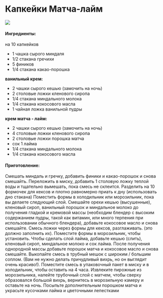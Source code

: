 # Капкейки Матча-лайм

![](../pics/a4d56ac22d681a97be2514d91408ff8c-1.jpg)

#### Ингредиенты:

на 10 капкейков

* 1 чашка сырого миндаля
* 1/2 стакана гречихи
* 5 фиников
* 1/4 стакана какао-порошка

**ванильный крем:**

* 2 чашки сырого кешью \(замочить на ночь\)
* 2 столовые ложки кленового сиропа
* 1/4 стакана миндального молока 
* 1/4 стакана кокосового масла
* 1 чайная ложка ванильной пудры

**крем матча - лайм:**

* 2 чашки сырого кешью \(замочить на ночь\)
* 4 столовые ложки кленового сиропа
* 2 столовые ложки порошка матча
* сок 1 лайма
* 1/4 стакана миндального молока
* 1/4 стакана кокосового масла

#### Приготовление:

Смешать миндаль и гречку, добавить финики и какао-порошок и снова смешайть. Переложить в миску, добавить 1 столовую ложку теплой воды и тщательно вымешать, пока смесь не склеится. Разделить на 10 формочек для кексов и плотно равномерно приать к дну \(использовать дно стакана\) Поместить формы в холодильник или морозильник, пока вы делаете следующий слой. Смешайте орехи кешью \(высушенные\), кленовый сироп, ванильный порошок и миндальное молоко до получения гладкой и кремовой массы \(необходим блендер с высоким содержанием пудры, такой как витамин, или много терпения при использовании обычного блендера\), добавьте кокосовое масло и снова смешайте. Смесь ложки через формы для кексов, разглаживать. \(это должно заполнить их\). Поместите формы в морозильник, чтобы установить. Чтобы сделать слой лайма, добавьте кешью \(слить\), кленовый сироп, миндальное молоко и сок лайма. После получения однородной массы добавьте порошок матча и кокосовое масло и снова смешайте. Выкопайте смесь в трубный мешок с широким / большим соплом. \(Вам не нужно делать причудливый вихрь, но он выглядит очень красиво!\). Поместите смесь в упаковочный пакет в миску и в холодильник, чтобы оставить на 4 часа. Извлеките пирожные из морозильника, налейте трубочный слой с матчем, чтобы сверху образовался большой вихрь, вернитесь в морозильную камеру и оставьте на ночь. Посыпьте дополнительным порошком матча и украсьте кусочками лайма и цветочными лепестками

